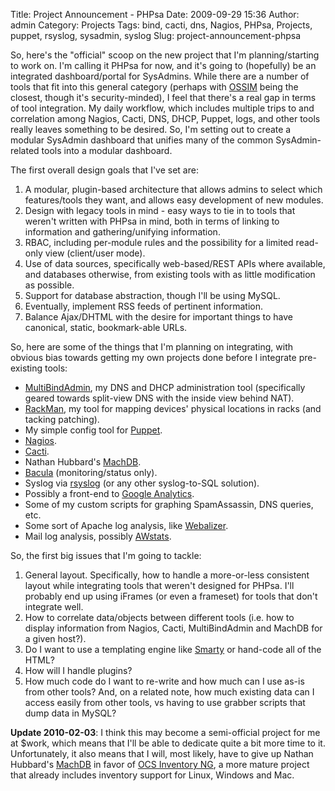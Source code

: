 Title: Project Announcement - PHPsa
Date: 2009-09-29 15:36
Author: admin
Category: Projects
Tags: bind, cacti, dns, Nagios, PHPsa, Projects, puppet, rsyslog, sysadmin, syslog
Slug: project-announcement-phpsa

So, here's the "official" scoop on the new project that I'm
planning/starting to work on. I'm calling it PHPsa for now, and it's
going to (hopefully) be an integrated dashboard/portal for SysAdmins.
While there are a number of tools that fit into this general category
(perhaps with [OSSIM](http://www.alienvault.com/home.php?section=News)
being the closest, though it's security-minded), I feel that there's a
real gap in terms of tool integration. My daily workflow, which includes
multiple trips to and correlation among Nagios, Cacti, DNS, DHCP,
Puppet, logs, and other tools really leaves something to be desired. So,
I'm setting out to create a modular SysAdmin dashboard that unifies many
of the common SysAdmin-related tools into a modular dashboard.

The first overall design goals that I've set are:

1.  A modular, plugin-based architecture that allows admins to select
    which features/tools they want, and allows easy development of new
    modules.
2.  Design with legacy tools in mind - easy ways to tie in to tools that
    weren't written with PHPsa in mind, both in terms of linking to
    information and gathering/unifying information.
3.  RBAC, including per-module rules and the possibility for a limited
    read-only view (client/user mode).
4.  Use of data sources, specifically web-based/REST APIs where
    available, and databases otherwise, from existing tools with as
    little modification as possible.
5.  Support for database abstraction, though I'll be using MySQL.
6.  Eventually, implement RSS feeds of pertinent information.
7.  Balance Ajax/DHTML with the desire for important things to have
    canonical, static, bookmark-able URLs.

So, here are some of the things that I'm planning on integrating, with
obvious bias towards getting my own projects done before I integrate
pre-existing tools:

-   [MultiBindAdmin](http://multibindadmin.jasonantman.com), my DNS and
    DHCP administration tool (specifically geared towards split-view DNS
    with the inside view behind NAT).
-   [RackMan](http://rackman.jasonantman.com/), my tool for mapping
    devices' physical locations in racks (and tacking patching).
-   My simple config tool for
    [Puppet](http://www.puppetlabs.com).
-   [Nagios](http://nagios.org/).
-   [Cacti](http://www.cacti.net/).
-   Nathan Hubbard's [MachDB](http://www.machdb.org/).
-   [Bacula](http://www.bacula.org/en/) (monitoring/status only).
-   Syslog via [rsyslog](http://www.rsyslog.com/) (or any other
    syslog-to-SQL solution).
-   Possibly a front-end to [Google
    Analytics](http://www.google.com/analytics/).
-   Some of my custom scripts for graphing SpamAssassin, DNS queries,
    etc.
-   Some sort of Apache log analysis, like
    [Webalizer](http://www.mrunix.net/webalizer/).
-   Mail log analysis, possibly
    [AWstats](http://awstats.sourceforge.net/).

So, the first big issues that I'm going to tackle:

1.  General layout. Specifically, how to handle a more-or-less
    consistent layout while integrating tools that weren't designed for
    PHPsa. I'll probably end up using iFrames (or even a frameset) for
    tools that don't integrate well.
2.  How to correlate data/objects between different tools (i.e. how to
    display information from Nagios, Cacti, MultiBindAdmin and MachDB
    for a given host?).
3.  Do I want to use a templating engine like
    [Smarty](http://www.smarty.net/) or hand-code all of the HTML?
4.  How will I handle plugins?
5.  How much code do I want to re-write and how much can I use as-is
    from other tools? And, on a related note, how much existing data can
    I access easily from other tools, vs having to use grabber scripts
    that dump data in MySQL?

**Update 2010-02-03**: I think this may become a semi-official project
for me at $work, which means that I'll be able to dedicate quite a bit
more time to it. Unfortunately, it also means that I will, most likely,
have to give up Nathan Hubbard's [MachDB](http://www.machdb.org/) in
favor of [OCS Inventory NG](http://www.ocsinventory-ng.org/), a more
mature project that already includes inventory support for Linux,
Windows and Mac.
